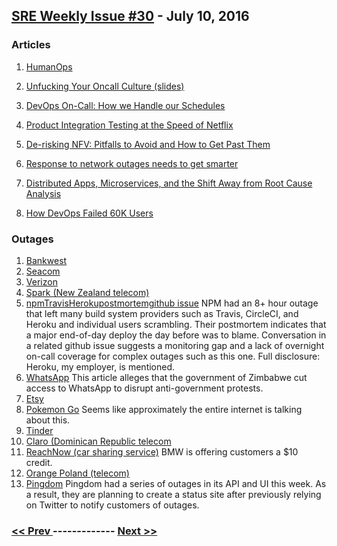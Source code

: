 ## [SRE Weekly Issue #30](https://sreweekly.com/sre-weekly-issue-30/) - July 10, 2016
### Articles

1. [HumanOps](https://blog.serverdensity.com/humanops/)

    
1. [Unfucking Your Oncall Culture (slides)](https://speakerdeck.com/charity/unfucking-your-oncall-culture)

    
1. [DevOps On-Call: How we Handle our Schedules](https://blog.serverdensity.com/how-we-handle-on-call-schedules/)

    
1. [Product Integration Testing at the Speed of Netflix](http://techblog.netflix.com/2016/07/product-integration-testing-at-speed-of-Netflix.html)

    
1. [De-risking NFV: Pitfalls to Avoid and How to Get Past Them](https://www.wirelessweek.com/article/2016/07/de-risking-nfv-pitfalls-avoid-and-how-get-past-them)

    
1. [Response to network outages needs to get smarter](http://www.enterpriseinnovation.net/article/response-network-outages-needs-get-smarter-108860798)

    
1. [Distributed Apps, Microservices, and the Shift Away from Root Cause Analysis](http://vmturbo.com/about-virtualization/distributed-apps-microservices-and-the-shift-away-from-root-cause-analysis/)

    
1. [How DevOps Failed 60K Users](https://www.linux.com/news/how-devops-failed-60k-users)

    
### Outages

1. [Bankwest](http://www.watoday.com.au/wa-news/customers-left-without-cash-stranded-in-shops-in-major-bankwest-outage-20160704-gpy2py.html)
1. [Seacom](http://www.itweb.co.za/index.php?option=com_content&view=article&id=153952)
1. [Verizon](http://www.bidnessetc.com/71016-verizon-communications-network-outage-likely-affect-companys-bal/)
1. [Spark (New Zealand telecom)](https://itbrief.co.nz/story/lessons-sparks-outage-misfortunes/)
1. [npmTravisHerokupostmortemgithub issue](http://status.npmjs.org/incidents/nl2mpgltpnvj)
    NPM had an 8+ hour outage that left many build system providers such as Travis, CircleCI, and Heroku and individual users scrambling.  Their postmortem indicates that a major end-of-day deploy the day before was to blame.  Conversation in a related github issue suggests a monitoring gap and a lack of overnight on-call coverage for complex outages such as this one.
Full disclosure: Heroku, my employer, is mentioned.
1. [WhatsApp](https://www.techcentral.co.za/more-emerges-on-zimbabwe-whatsapp-outage/66676/)
    This article alleges that the government of Zimbabwe cut access to WhatsApp to disrupt anti-government protests.
1. [Etsy](https://techcrunch.com/2016/07/05/five-days-of-etsy-payment-processing-outages-have-merchants-flipping/)
1. [Pokemon Go](http://mammothgamers.com/2016/07/pokemon-go-servers-launch/)
    Seems like approximately the entire internet is talking about this.
1. [Tinder](http://www.product-reviews.net/2016/07/08/tinder-down-not-loading-on-july-8/)
1. [Claro (Dominican Republic telecom](http://www.dominicantoday.com/dr/economy/2016/7/8/59920/Largest-Dominican-telecom-reports-network-outage)
1. [ReachNow (car sharing service)](http://www.geekwire.com/2016/bmw-gives-10-thousands-car-sharing-members-service-goes-seattle/)
    BMW is offering customers a $10 credit.
1. [Orange Poland (telecom)](http://www.telecompaper.com/news/orange-poland-suffers-major-network-outage--1152368)
1. [Pingdom](https://mobile.twitter.com/pingdom/status/751379621975760896)
    Pingdom had a series of outages in its API and UI this week.  As a result, they are planning to create a status site after previously relying on Twitter to notify customers of outages.

### [ << Prev ](sreweekly-29.md) ------------- [ Next >> ](sreweekly-31.md)